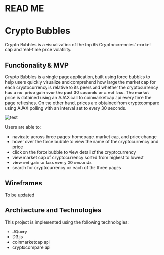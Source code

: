 # READ ME

# Crypto Bubbles

Crypto Bubbles is a visualization of the top 65 Cryptocurrencies' market cap and real-time price volatility.

## Functionality & MVP

Crypto Bubbles is a single page application, built using force bubbles to help users quickly visualize and comprehend how large the market cap for each cryptocurrency is relative to its peers and whether the cryptocurrency has a net price gain over the past 30 seconds or a net loss. The market price is obtained using an AJAX call to coinmarketcap api every time the page refreshes. On the other hand, prices are obtained from cryptocompare using AJAX polling with an interval set to every 30 seconds.

![test](/readme/chart_change.gif)

Users are able to:
- navigate across three pages: homepage, market cap, and price change
- hover over the force bubble to view the name of the cryptocurrency and price
- click on the force bubble to view detail of the cryptocurrency  
- view market cap of cryptocurrency sorted from highest to lowest
- view net gain or loss every 30 seconds
- search for cryptocurrency on each of the three pages

## Wireframes

To be updated

## Architecture and Technologies

This project is implemented using the following technologies:
- JQuery
- D3.js
- coinmarketcap api
- cryptocompare api
